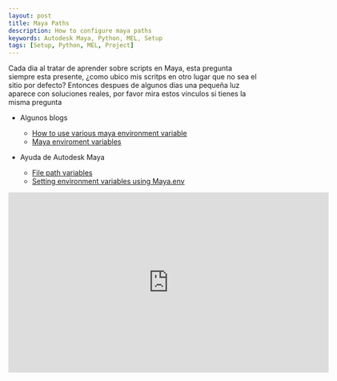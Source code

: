 ```yaml
---
layout: post
title: Maya Paths
description: How to configure maya paths
keywords: Autodesk Maya, Python, MEL, Setup
tags: [Setup, Python, MEL, Project]
---
```


Cada dia al tratar de aprender sobre scripts en Maya, esta pregunta siempre esta presente, ¿como ubico mis scritps en otro lugar que no sea el sitio por defecto?
Entonces despues de algunos dias una pequeña luz aparece con soluciones reales, por favor mira estos vinculos si tienes la misma pregunta

-  Algunos blogs
   -  [How to use various maya environment variable](http://www.worldofmaya.com/t_envvars.html)
   -  [Maya enviroment variables](https://github.com/mottosso/Maya-Environment-Variables)

-  Ayuda de Autodesk Maya

   -  [File path variables](https://knowledge.autodesk.com/support/maya/learn-explore/caas/CloudHelp/cloudhelp/2016/ENU/Maya/files/GUID-228CCA33-4AFE-4380-8C3D-18D23F7EAC72-htm.html)
   -  [Setting environment variables using Maya.env](https://knowledge.autodesk.com/support/maya/learn-explore/caas/CloudHelp/cloudhelp/2016/ENU/Maya/files/GUID-8EFB1AC1-ED7D-4099-9EEE-624097872C04-htm.html)

<iframe src="https://player.vimeo.com/video/81537591?byline=0&portrait=0" width="640" height="360" frameborder="0" webkitallowfullscreen mozallowfullscreen allowfullscreen></iframe>